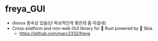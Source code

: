 # freya_GUI
- dioxus 종속성 있음(난 독보적인게 좋은데 좀 아쉽네)
- Cross-platform and non-web GUI library for 🦀 Rust powered by 🎨 Skia. 
  - https://github.com/marc2332/freya
